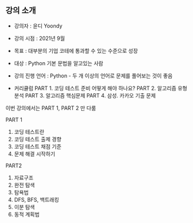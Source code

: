 ## 강의 소개
* 강의자 : 윤디 Yoondy
* 강의 시점 : 2021년 9월

* 목표 : 대부분의 기업 코테에 통과할 수 있는 수준으로 성장
* 대상 : Python 기본 문법을 알고있는 사람
* 강의 진행 언어 : Python - 두 개 이상의 언어로 문제를 풀어보는 것이 좋음
* 커리큘럼
PART 1. 코딩 테스트 준비 어떻게 해야 하나요?
PART 2. 알고리즘 유형 분석
PART 3. 알고리즘 핵심문제
PART 4. 삼성. 카카오 기출 문제

이번 강의에서는 PART 1, PART 2 만 다룸

PART 1
1. 코딩 테스트란
2. 코딩 테스트 출제 경향
3. 코딩 테스트 채점 기준
4. 문제 해결 시작하기

PART2
1. 자료구조
2. 완전 탐색
3. 탐욕법
4. DFS, BFS, 백트래킹
5. 이분 탐색
6. 동적 계획법

